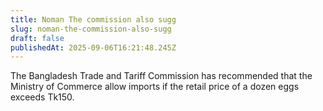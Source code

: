 ```yaml
---
title: Noman The commission also sugg
slug: noman-the-commission-also-sugg
draft: false
publishedAt: 2025-09-06T16:21:48.245Z
---
```


The Bangladesh Trade and Tariff Commission has recommended that the Ministry of Commerce allow imports if the retail price of a dozen eggs exceeds Tk150. 
